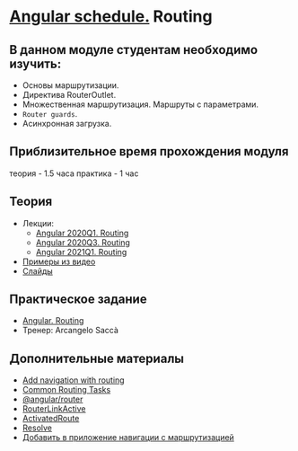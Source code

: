 # [Angular schedule.](../../README.md) Routing
## В данном модуле студентам необходимо изучить:

- Основы маршрутизации.
- Директива RouterOutlet.
- Множественная маршрутизация. Маршруты с параметрами.
- `Router guards`.
- Асинхронная загрузка.

## Приблизительное время прохождения модуля
теория - 1.5 часа
практика - 1 час

## Теория 
- Лекции: 
    - [Angular 2020Q1. Routing](https://youtu.be/t_bGVB6jzUw)
    - [Angular 2020Q3. Routing](https://youtu.be/Evhr5xb_qNY)
    - [Angular 2021Q1. Routing](https://youtu.be/AFPb7JjQgCw)
- [Примеры из видео](https://github.com/pavelrazuvalau/angular-lectures/tree/master/angular-routing)
- [Слайды](https://slides.com/pavelrazuvalau/angular-routing)

## Практическое задание
- [Angular. Routing](https://github.com/rolling-scopes-school/tasks/blob/master/tasks/angular/modules-services-routing.md)
- Тренер: Arcangelo Saccà

## Дополнительные материалы
- [Add navigation with routing](https://angular.io/tutorial/toh-pt5)
- [Common Routing Tasks](https://angular.io/guide/router)
- [@angular/router](https://angular.io/api/router)
- [RouterLinkActive](https://angular.io/api/router/RouterLinkActive)
- [ActivatedRoute](https://angular.io/api/router/ActivatedRoute)
- [Resolve](https://angular.io/api/router/Resolve)
- [Добавить в приложение навигации с маршрутизацией](https://angular24.ru/tutorial/toh-pt5)
